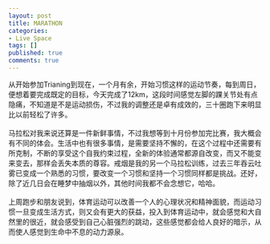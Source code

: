 ```yaml
---
layout: post
title: MARATHON
categories:
- Live Space
tags: []
published: true
comments: true
---
```

<p><div>
<div>从开始参加Trianing到现在，一个月有余，开始习惯这样的运动节奏，每到周日，便想着要完成既定的目标，今天完成了12km，这段时间感觉左脚的踝关节处有点隐痛，不知道是不是运动损伤，不过我的调整还是卓有成效的，三十圈跑下来明显比以前轻松了许多。<br /><br />马拉松对我来说还算是一件新鲜事情，不过我想等到十月份参加完比赛，我大概会有不同的体会。生活中也有很多事情，是需要坚持不懈的，在这个过程中还需要有所克制，不断的享受这个自我约束过程，全新的体验通常都源自改变，而又不能变来变去，那样会丢失本质的尊容。戒烟是我的另一个马拉松训练，过去三年吞云吐雾已变成一个熟悉的习惯，要改变一个习惯和坚持一个习惯同样都是挑战。还好，除了近几日会在睡梦中抽烟以外，其他时间我都不会念想它，哈哈。</div>
<div> </div>
<div>上周跑步和朋友说到，体育运动可以改善一个人的心理状况和精神面貌，而运动习惯一旦变成生活方式，则又会有更大的获益，投入到体育运动中，就会感觉和大自然里的很近，就会感受到自己心脏强烈的跳动，这些感觉都会给人良好的暗示，从而使人感觉到生命中不息的动力源泉。</div></div></p>
